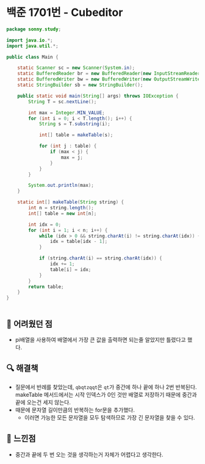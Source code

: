 # 백준 1701번 - Cubeditor

```java
package sonny.study;

import java.io.*;
import java.util.*;

public class Main {

    static Scanner sc = new Scanner(System.in);
    static BufferedReader br = new BufferedReader(new InputStreamReader(System.in));
    static BufferedWriter bw = new BufferedWriter(new OutputStreamWriter(System.out));
    static StringBuilder sb = new StringBuilder();

    public static void main(String[] args) throws IOException {
        String T = sc.nextLine();

        int max = Integer.MIN_VALUE;
        for (int i = 0; i < T.length(); i++) {
            String s = T.substring(i);

            int[] table = makeTable(s);

            for (int j : table) {
                if (max < j) {
                    max = j;
                }
            }
        }

        System.out.println(max);
    }

    static int[] makeTable(String string) {
        int n = string.length();
        int[] table = new int[n];

        int idx = 0;
        for (int i = 1; i < n; i++) {
            while (idx > 0 && string.charAt(i) != string.charAt(idx)) {
                idx = table[idx - 1];
            }

            if (string.charAt(i) == string.charAt(idx)) {
                idx += 1;
                table[i] = idx;
            }
        }
        return table;
    }
}



```

## 🚨 어려웠던 점

- pi배열을 사용하여 배열에서 가장 큰 값을 출력하면 되는줄 알았지만 틀렸다고 했다.

## 🔍 해결책

- 질문에서 반례를 찾았는데, `qbqtzqqt`은 `qt`가 중간에 하나 끝에 하나 2번 반복된다. makeTable 메서드에서는 시작 인덱스가 0인 것만 배열로 저장하기 때문에 중간과 끝에 오는건 세지 않는다.
- 때문에 문자열 길이만큼의 반복하는 for문을 추가했다.
  - 이러면 가능한 모든 문자열을 모두 탐색하므로 가장 긴 문자열을 찾을 수 있다.


## 🌈 느낀점

- 중간과 끝에 두 번 오는 것을 생각하는거 자체가 어렵다고 생각한다.
